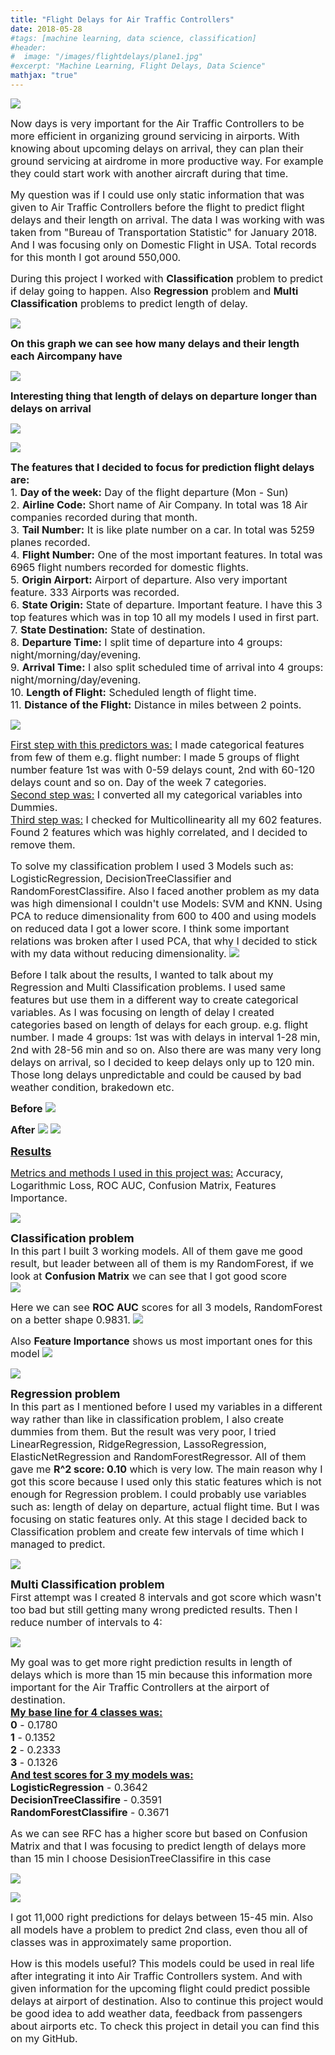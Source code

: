 ```yaml
---
title: "Flight Delays for Air Traffic Controllers"
date: 2018-05-28
#tags: [machine learning, data science, classification]
#header:
#  image: "/images/flightdelays/plane1.jpg"
#excerpt: "Machine Learning, Flight Delays, Data Science"
mathjax: "true"
---
```

<img src="/images/flightdelays/plane.jpg">

<font size="3">Now days is very important for the Air Traffic Controllers to be more efficient in organizing ground servicing in airports. With knowing about upcoming delays on arrival, they can plan their ground servicing at airdrome in more productive way. For example they could start work with another aircraft during that time.</font>
<p>
<p>
<font size="3">My question was if I could use only static information that was given to Air Traffic Controllers before the flight to predict flight delays and their length on arrival. The data I was working with was taken from "Bureau of Transportation Statistic" for January 2018. And I was focusing only on Domestic Flight in USA. Total records for this month I got around 550,000.</font>
<p>
<font size="3">During this project I worked with <b>Classification</b> problem to predict if delay going to happen. Also <b>Regression</b> problem and <b>Multi Classification</b> problems to predict length of delay. 
<p>
<img src="/images/flightdelays/lin.jpg">
<p>
<p>
<b>On this graph we can see how many delays and their length each Aircompany have</b>
<p>
<img src="/images/flightdelays/del1.png">
<p>
<p>
<b>Interesting thing that length of delays on departure longer than delays on arrival</b>
<p>
<img src="/images/flightdelays/del2.png">
<p>
<img src="/images/flightdelays/lin.jpg">
<p>
<font size="3"><b>The features that I decided to focus for prediction flight delays are:</b>
<br>
<font size="3">1. <b>Day of the week:</b> Day of the flight departure (Mon - Sun)
<br>
<font size="3">2. <b>Airline Code:</b> Short name of Air Company. In total was 18 Air companies recorded during that month.
<br>
<font size="3">3. <b>Tail Number:</b> It is like plate number on a car. In total was 5259 planes recorded.
<br>
<font size="3">4. <b>Flight Number:</b> One of the most important features. In total was 6965 flight numbers recorded for domestic flights.
<br>
<font size="3">5. <b>Origin Airport:</b> Airport of departure. Also very important feature. 333 Airports was recorded.
<br>
<font size="3">6. <b>State Origin:</b> State of departure. Important feature. I have this 3 top features which was in top 10 all my models I used in first part. 
<br>
<font size="3">7. <b>State Destination:</b> State of destination.
<br>
<font size="3">8. <b>Departure Time:</b> I split time of departure into 4 groups: night/morning/day/evening.
<br>
<font size="3">9. <b>Arrival Time:</b> I also split scheduled time of arrival into 4 groups: night/morning/day/evening.
<br>
<font size="3">10. <b>Length of Flight:</b> Scheduled length of flight time.
<br>
<font size="3">11. <b>Distance of the Flight:</b> Distance in miles between 2 points.
<p>
<img src="/images/flightdelays/lin.jpg">
<p>
<font size="3"><u>First step with this predictors was:</u> I made categorical features from few of them e.g. flight number: I made 5 groups of flight number feature 1st was with 0-59 delays count, 2nd with 60-120 delays count and so on. Day of the week 7 categories.
<br>
<font size="3"><u>Second step was:</u> I converted all my categorical variables into Dummies. 
<br>
<font size="3"><u>Third step was:</u> I checked for Multicollinearity all my 602 features. Found 2 features which was highly correlated, and I decided to remove them.
<p>
<font size="3">To solve my classification problem I used 3 Models such as: LogisticRegression, DecisionTreeClassifier and RandomForestClassifire. Also I faced another problem as my data was high dimensional I couldn't use Models: SVM and KNN. Using PCA to reduce dimensionality from 600 to 400 and using models on reduced data I got a lower score. I think some important relations was broken after I used PCA, that why I decided to stick with my data without reducing dimensionality.
<img src="/images/flightdelays/lin.jpg">
<p>
<font size="3">Before I talk about the results, I wanted to talk about my Regression and Multi Classification problems. I used same features but use them in a different way to create categorical variables. As I was focusing on length of delay I created categories based on length of delays for each group. e.g. flight number. I made 4 groups: 1st was with delays in interval 1-28 min, 2nd with 28-56 min and so on. Also there are was many very long delays on arrival, so I decided to keep delays only up to 120 min. Those long delays unpredictable and could be caused by bad weather condition, brakedown etc.
<p>
<b>Before</b>
<img src="/images/flightdelays/box1.jpg">
<p>
<b>After</b>
<img src="/images/flightdelays/box2.jpg">
<img src="/images/flightdelays/lin.jpg">
<p>
<font size="4"><b><u>Results</u></b></font>
<p>
<font size="3"><u>Metrics and methods I used in this project was:</u> Accuracy, Logarithmic Loss, ROC AUC, Confusion Matrix, Features Importance.
<p>
<img src="/images/flightdelays/lin.jpg">
<p>
<font size="4"><b>Classification problem</b>
<br>
<font size="3">In this part I built 3 working models. All of them gave me good result, but leader between all of them is my RandomForest, if we look at <b>Confusion Matrix</b> we can see that I got good score
<br>
<img src="/images/flightdelays/cm1.png">
<p>
Here we can see <b>ROC AUC</b> scores for all 3 models, RandomForest on a better shape 0.9831. 
<img src="/images/flightdelays/roc.png">
<p>
Also <b>Feature Importance</b> shows us most important ones for this model
<img src="/images/flightdelays/fi.png">
<p>
<img src="/images/flightdelays/lin.jpg">
<p>
<font size="4"><b>Regression problem</b>
<br>
<font size="3">In this part as I mentioned before I used my variables in a different way rather than like in classification problem, I also create dummies from them. But the result was very poor, I tried LinearRegression, RidgeRegression, LassoRegression, ElasticNetRegression and RandomForestRegressor. All of them gave me <b>R^2 score: 0.10</b> which is very low. The main reason why I got this score because I used only this static features which is not enough for Regression problem. I could probably use variables such as: length of delay on departure, actual flight time. But I was focusing on static features only. At this stage I decided back to Classification problem and create few intervals of time which I managed to predict. 
<p>
<img src="/images/flightdelays/lin.jpg">
<p>
<font size="4"><b>Multi Classification problem</b>
<br>
<font size="3">First attempt was I created 8 intervals and got score which wasn't too bad but still getting many wrong predicted results. Then I reduce number of intervals to 4: 
<p>
<img src="/images/flightdelays/int.jpg">
<p>
<font size="3">My goal was to get more right prediction results in length of delays which is more than 15 min because this information more important for the Air Traffic Controllers at the airport of destination.<br>
<font size="3"><b><u>My base line for 4 classes was:</u></b><br>
<b>0</b> - 0.1780<br>
<b>1</b> - 0.1352<br>
<b>2</b> - 0.2333<br>
<b>3</b> - 0.1326<br>
<font size="3"><b><u>And test scores for 3 my models was:</u></b><br>
<b>LogisticRegression</b> - 0.3642<br>
<b>DecisionTreeClassifire</b> - 0.3591<br>
<b>RandomForestClassifire</b> - 0.3671
<p>
<font size="3">As we can see RFC has a higher score but based on Confusion Matrix and that I was focusing to predict length of delays more than 15 min I choose DesisionTreeClassifire in this case
<p>
<img src="/images/flightdelays/cm2.png">
<p>
<img src="/images/flightdelays/tree.jpg">
<p>
<font size="3">I got 11,000 right predictions for delays between 15-45 min. Also all models have a problem to predict 2nd class, even thou all of classes was in approximately same proportion.


How is this models useful?
This models could be used in real life after integrating it into Air Traffic Controllers system. And with given information for the upcoming flight could predict possible delays at airport of destination. Also to continue this project would be good idea to add weather data, feedback from passengers about airports etc. To check this project in detail you can find this on my GitHub. 

